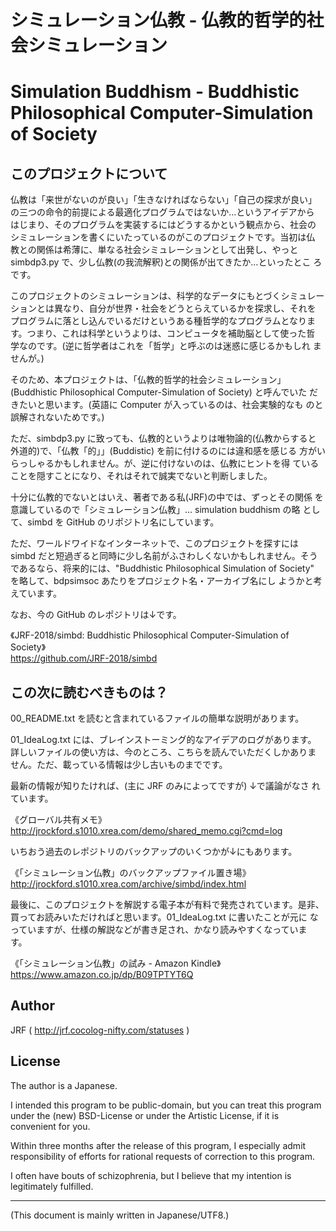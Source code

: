 # シミュレーション仏教 - 仏教的哲学的社会シミュレーション
# Simulation Buddhism - Buddhistic Philosophical Computer-Simulation of Society

<!-- Time-stamp: "2022-03-05T12:57:03Z" -->

## このプロジェクトについて

仏教は「来世がないのが良い」「生きなければならない」「自己の探求が良い」
の三つの命令的前提による最適化プログラムではないか…というアイデアから
はじまり、そのプログラムを実装するにはどうするかという観点から、社会の
シミュレーションを書くにいたっているのがこのプロジェクトです。当初は仏
教との関係は希薄に、単なる社会シミュレーションとして出発し、やっと
simbdp3.py で、少し仏教(の我流解釈)との関係が出てきたか…といったとこ
ろです。

このプロジェクトのシミュレーションは、科学的なデータにもとづくシミュレー
ションとは異なり、自分が世界・社会をどうとらえているかを探求し、それを
プログラムに落とし込んでいるだけというある種哲学的なプログラムとなりま
す。つまり、これは科学というよりは、コンピュータを補助脳として使った哲
学なのです。(逆に哲学者はこれを「哲学」と呼ぶのは迷惑に感じるかもしれ
ませんが。)

そのため、本プロジェクトは、「仏教的哲学的社会シミュレーション」
(Buddhistic Philosophical Computer-Simulation of Society) と呼んでいた
だきたいと思います。(英語に Computer が入っているのは、社会実験的なも
のと誤解されないためです。)

ただ、simbdp3.py に致っても、仏教的というよりは唯物論的(仏教からすると
外道的)で、「仏教「的」」(Buddistic) を前に付けるのには違和感を感じる
方がいらっしゃるかもしれません。が、逆に付けないのは、仏教にヒントを得
ていることを隠すことになり、それはそれで誠実でないと判断しました。

十分に仏教的でないとはいえ、著者である私(JRF)の中では、ずっとその関係
を意識しているので「シミュレーション仏教」…  simulation buddhism の略
として、simbd を GitHub のリポジトリ名にしています。

ただ、ワールドワイドなインターネットで、このプロジェクトを探すには
simbd だと短過ぎると同時に少し名前がふさわしくないかもしれません。そう
であるなら、将来的には、"Buddhistic Philosophical Simulation of
Society" を略して、bdpsimsoc あたりをプロジェクト名・アーカイブ名にし
ようかと考えています。

なお、今の GitHub のレポジトリは↓です。

《JRF-2018/simbd: Buddhistic Philosophical Computer-Simulation of Society》  
https://github.com/JRF-2018/simbd


## この次に読むべきものは？

00_README.txt を読むと含まれているファイルの簡単な説明があります。

01_IdeaLog.txt には、ブレインストーミング的なアイデアのログがあります。
詳しいファイルの使い方は、今のところ、こちらを読んでいただくしかありま
せん。ただ、載っている情報は少し古いものまでです。

最新の情報が知りたければ、(主に JRF のみによってですが) ↓で議論がなさ
れています。

《グローバル共有メモ》  
http://jrockford.s1010.xrea.com/demo/shared_memo.cgi?cmd=log

いちおう過去のレポジトリのバックアップのいくつかが↓にもあります。

《「シミュレーション仏教」のバックアップファイル置き場》  
http://jrockford.s1010.xrea.com/archive/simbd/index.html

最後に、このプロジェクトを解説する電子本が有料で発売されています。是非、
買ってお読みいただければと思います。01_IdeaLog.txt に書いたことが元に
なっていますが、仕様の解説などが書き足され、かなり読みやすくなっていま
す。

《「シミュレーション仏教」の試み - Amazon Kindle》  
https://www.amazon.co.jp/dp/B09TPTYT6Q


## Author

JRF ( http://jrf.cocolog-nifty.com/statuses )


## License

The author is a Japanese.

I intended this program to be public-domain, but you can treat this
program under the (new) BSD-License or under the Artistic License, if
it is convenient for you.

Within three months after the release of this program, I especially
admit responsibility of efforts for rational requests of correction to
this program.

I often have bouts of schizophrenia, but I believe that my intention
is legitimately fulfilled.

----
(This document is mainly written in Japanese/UTF8.)
